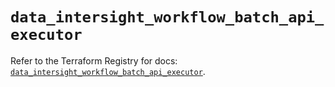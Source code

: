 # `data_intersight_workflow_batch_api_executor`

Refer to the Terraform Registry for docs: [`data_intersight_workflow_batch_api_executor`](https://registry.terraform.io/providers/ciscodevnet/intersight/1.0.71/docs/data-sources/workflow_batch_api_executor).
